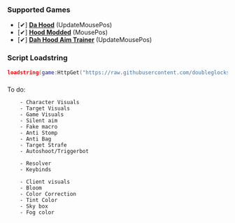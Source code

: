 ### Supported Games
* [✔] [**Da Hood**](https://www.roblox.com/games/2788229376/Da-Hood) (UpdateMousePos)
* [✔] [**Hood Modded**](https://www.roblox.com/games/5602055394/Hood-Modded) (MousePos)
* [✔] [**Dah Hood Aim Trainer**](https://www.roblox.com/games/15365954626/UPDATE-Dah-Aim-Trainer#ropro-quick-play) (UpdateMousePos)

### Script Loadstring
```lua
loadstring(game:HttpGet("https://raw.githubusercontent.com/doubleglocks/2e/main/main.lua"))()
```

###
 To do:
 
        - Character Visuals
        - Target Visuals
        - Game Visuals
        - Silent aim
        - Fake macro
        - Anti Stomp
        - Anti Bag
        - Target Strafe
        - Autoshoot/Triggerbot

        - Resolver
        - Keybinds

        - Client visuals
        - Bloom
        - Color Correction
        - Tint Color
        - Sky box
        - Fog color
